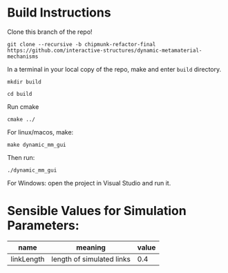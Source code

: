 # Build Instructions
Clone this branch of the repo!

`git clone --recursive -b chipmunk-refactor-final https://github.com/interactive-structures/dynamic-metamaterial-mechanisms`

In a terminal in your local copy of the repo,  make and enter `build` directory.

`mkdir build`

`cd build`

Run cmake

`cmake ../`

For linux/macos, make:

`make dynamic_mm_gui`

Then run:

`./dynamic_mm_gui`

For Windows: open the project in Visual Studio and run it.

# Sensible Values for Simulation Parameters:
| name | meaning | value |
| -- | -- | -- |
| linkLength | length of simulated links | 0.4 |
